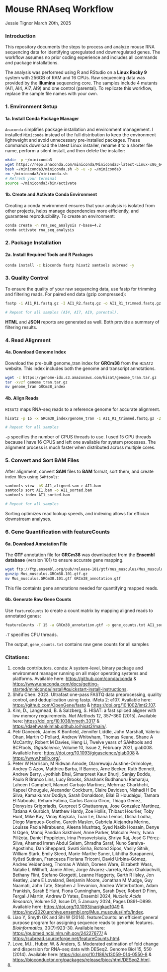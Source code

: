 Mouse RNAseq Workflow
================
Jessie Tignor
March 20th, 2025

### Introduction
This repository documents the steps to process and analyze mouse RNA sequencing data for identifying upregulated and downregulated genes. The workflow assumes no prior coding experience and includes all commands and package installations.

The analysis was performed using R and RStudio on a **Linux Rocky 9** system with 256GB of RAM and 16 CPUs. Raw sequencing data was provided by the **Illumina** sequencing core. The samples include 4 mutants (AI1, AI4, AI7, AI9) and one control (parental). To replicate this workflow, replace the sample file names with your own.

### 1. Environment Setup
#### 1a. Install Conda Package Manager
`Anaconda` simplifies package installation and environment management. I installed `Miniconda` instead of the full distribution to keep the environment lightweight and avoid unnecessary pre-installed packages. These commands download the latest Linux installer, rename it to a shorter file name, perform a silent install, and then delete the installer:
``` bash
mkdir -p ~/miniconda3
wget https://repo.anaconda.com/miniconda/Miniconda3-latest-Linux-x86_64.sh -O ~/miniconda3/miniconda.sh
bash ~/miniconda3/miniconda.sh -b -u -p ~/miniconda3
rm ~/miniconda3/miniconda.sh
# Refresh your terminal
source ~/miniconda3/bin/activate
```

#### 1b. Create and Activate Conda Environment
Creating a conda environment ensures that your analysis is isolated from other projects, helps manage dependencies more efficiently, and guarantees reproducibility. To create an environment:
``` bash
conda create -n rna_seq_analysis r-base=4.2
conda activate rna_seq_analysis
```

### 2. Package Installation
#### 2a. Install Required Tools and R Packages
``` bash
conda install -c bioconda fastp hisat2 samtools subread -y
```

### 3. Quality Control
To ensure the quality of your raw sequencing data, use fastp for trimming and filtering reads. For paired end data (gzip compressed):
``` bash
fastp -i AI1_R1.fastq.gz -I AI1_R2.fastq.gz -o AI1_R1_trimmed.fastq.gz -O AI1_R2_trimmed.fastq.gz -h AI1.fastp.html -j AI1.fastp.html

# Repeat for all samples (AI4, AI7, AI9, parental).
```
**HTML** and **JSON** reports are generated as well. Both provide a summary of filtering results.

### 4. Read Alignment
#### 4a. Download Genome Index
Download the pre-built genome_tran index for **GRCm38** from the `HISAT2` website. This index includes both the genome and transcript annotations.
``` bash
wget -c https://genome-idx.s3.amazonaws.com/hisat/genome_tran.tar.gz
tar -xvzf genome_tran.tar.gz
mv genome_tran GRCm38_index
```

#### 4b. Align Reads
`HISAT2` maps RNA-seq reads to a reference genome for accurate alignment.
``` bash
hisat2 -p 15 -x GRCm38_index/genome_tran -1 AI1_R1_trimmed.fastq.gz -2 AI1_R2_trimmed.fastq.gz -S AI1_aligned.sam

# Repeat for all samples
```
`-p` specifies the number of CPUS threads to use. I used 15 CPU threads because I have 16 CPUS and left one available for system processes. The alignment process is much faster when distributed across multiple cores.

### 5. Convert and Sort BAM Files  
After alignment, convert **SAM** files to **BAM** format, sort them, and create index files using `SAMtools`:  
```bash
samtools view -bS AI1_aligned.sam > AI1.bam
samtools sort AI1.bam -o AI1_sorted.bam
samtools index AI1_sorted.bam

# Repeat for all samples
```
Sorting optimizes read lookup speeds, and indexing allows for effician downstream analyses.

### 6. Gene Quantification with featureCounts  
#### 6a. Download Annotation File  
The **GTF** annotation file for **GRCm38** was downloaded from the **Ensembl database** (version 101) to ensure accurate gene mapping.  
```bash
wget ftp://ftp.ensembl.org/pub/release-101/gtf/mus_musculus/Mus_musculus.GRCm38.101.gtf.gz
gunzip Mus_musculus.GRCm38.101.gtf.gz
mv Mus_musculus.GRCm38.101.gtf GRCm38_annotation.gtf
```
This file containts gene annotations needed for quantifying mapped reads.

#### 6b. Generate Raw Gene Counts
Use `featureCounts` to create a count matrix by mapping aligned reads to annotated genes:
``` bash
featureCounts -T 15 -a GRCm38_annotation.gtf -o gene_counts.txt AI1_sorted.bam AI4_sorted.bam AI7_sorted.bam AI9_sorted.bam Parental_sorted.bam
```
`-T` specifies CPU threads.

The output, `gene_counts.txt` contains raw gene counts for all samples

### Citations:
1. conda contributors. conda: A system-level, binary package and environment manager running on all major operating systems and platforms. Available here: <https://github.com/conda/conda> & <https://www.anaconda.com/docs/getting-started/miniconda/install#quickstart-install-instructions>.
2. Shifu Chen. 2023. Ultrafast one-pass FASTQ data preprocessing, quality control, and deduplication using fastp. iMeta 2: e107. Available here: <https://github.com/OpenGene/fastp> & <https://doi.org/10.1002/imt2.107>.
3. Kim, D., Langmead, B. & Salzberg, S. HISAT: a fast spliced aligner with low memory requirements. *Nat Methods* 12, 357–360 (2015). Available here: <https://doi.org/10.1038/nmeth.3317> & <https://daehwankimlab.github.io/hisat2/main/>.
4. Petr Danecek, James K Bonfield, Jennifer Liddle, John Marshall, Valeriu Ohan, Martin O Pollard, Andrew Whitwham, Thomas Keane, Shane A McCarthy, Robert M Davies, Heng Li, Twelve years of SAMtools and BCFtools, *GigaScience*, Volume 10, Issue 2, February 2021, giab008. Available here: <https://doi.org/10.1093/gigascience/giab008> & <https://www.htslib.org/>.
5. Peter W Harrison, M Ridwan Amode, Olanrewaju Austine-Orimoloye, Andrey G Azov, Matthieu Barba, If Barnes, Arne Becker, Ruth Bennett, Andrew Berry, Jyothish Bhai, Simarpreet Kaur Bhurji, Sanjay Boddu, Paulo R Branco Lins, Lucy Brooks, Shashank Budhanuru Ramaraju, Lahcen I Campbell, Manuel Carbajo Martinez, Mehrnaz Charkhchi, Kapeel Chougule, Alexander Cockburn, Claire Davidson, Nishadi H De Silva, Kamalkumar Dodiya, Sarah Donaldson, Bilal El Houdaigui, Tamara El Naboulsi, Reham Fatima, Carlos Garcia Giron, Thiago Genez, Dionysios Grigoriadis, Gurpreet S Ghattaoraya, Jose Gonzalez Martinez, Tatiana A Gurbich, Matthew Hardy, Zoe Hollis, Thibaut Hourlier, Toby Hunt, Mike Kay, Vinay Kaykala, Tuan Le, Diana Lemos, Disha Lodha, Diego Marques-Coelho, Gareth Maslen, Gabriela Alejandra Merino, Louisse Paola Mirabueno, Aleena Mushtaq, Syed Nakib Hossain, Denye N Ogeh, Manoj Pandian Sakthivel, Anne Parker, Malcolm Perry, Ivana Piližota, Daniel Poppleton, Irina Prosovetskaia, Shriya Raj, José G Pérez-Silva, Ahamed Imran Abdul Salam, Shradha Saraf, Nuno Saraiva-Agostinho, Dan Sheppard, Swati Sinha, Botond Sipos, Vasily Sitnik, William Stark, Emily Steed, Marie-Marthe Suner, Likhitha Surapaneni, Kyösti Sutinen, Francesca Floriana Tricomi, David Urbina-Gómez, Andres Veidenberg, Thomas A Walsh, Doreen Ware, Elizabeth Wass, Natalie L Willhoft, Jamie Allen, Jorge Alvarez-Jarreta, Marc Chakiachvili, Bethany Flint, Stefano Giorgetti, Leanne Haggerty, Garth R Ilsley, Jon Keatley, Jane E Loveland, Benjamin Moore, Jonathan M Mudge, Guy Naamati, John Tate, Stephen J Trevanion, Andrea Winterbottom, Adam Frankish, Sarah E Hunt, Fiona Cunningham, Sarah Dyer, Robert D Finn, Fergal J Martin, Andrew D Yates, Ensembl 2024, *Nucleic Acids Research*, Volume 52, Issue D1, 5 January 2024, Pages D891–D899. Available here: <https://doi.org/10.1093/nar/gkad1049> & <https://nov2020.archive.ensembl.org/Mus_musculus/Info/Index>.
6. Liao Y, Smyth GK and Shi W (2014). featureCounts: an efficient general purpose program for assigning sequence reads to genomic features. *Bioinformatics*, 30(7):923-30. Available here: <https://pubmed.ncbi.nlm.nih.gov/24227677/> & <https://subread.sourceforge.net/featureCounts.html>.
7. Love, M.I., Huber, W. & Anders, S. Moderated estimation of fold change and dispersion for RNA-seq data with DESeq2. Genome Biol 15, 550 (2014). Available here: <https://doi.org/10.1186/s13059-014-0550-8> & <https://bioconductor.org/packages/release/bioc/html/DESeq2.html>.
8. 
